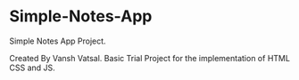 # Simple-Notes-App
Simple Notes App Project.

Created By Vansh Vatsal.
Basic Trial Project for the implementation of HTML CSS and JS.

